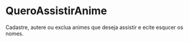 # QueroAssistirAnime
 
Cadastre, autere ou exclua animes que deseja assistir e ecite esqucer os nomes.
